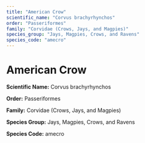 ```yaml
---
title: "American Crow"
scientific_name: "Corvus brachyrhynchos"
order: "Passeriformes"
family: "Corvidae (Crows, Jays, and Magpies)"
species_group: "Jays, Magpies, Crows, and Ravens"
species_code: "amecro"
---
```


# American Crow

**Scientific Name:** Corvus brachyrhynchos

**Order:** Passeriformes

**Family:** Corvidae (Crows, Jays, and Magpies)

**Species Group:** Jays, Magpies, Crows, and Ravens

**Species Code:** amecro
